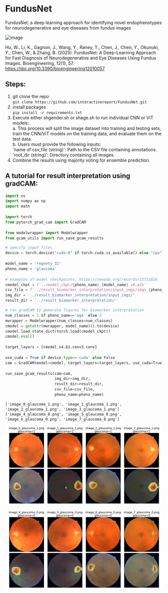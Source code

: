 # FundusNet
FundusNet: a deep learning approach for identifying novel endophenotypes for neurodegenerative and eye diseases from fundus images

![image](https://github.com/user-attachments/assets/3c3d27d1-bcca-4a54-a627-4cb654eb5b26)


Hu, W., Li, K., Gagnon, J., Wang, Y., Raney, T., Chen, J., Chen, Y., Okunuki, Y., Chen, W., & Zhang, B. (2025). FundusNet: A Deep-Learning Approach for Fast Diagnosis of Neurodegenerative and Eye Diseases Using Fundus Images. Bioengineering, 12(1), 57. https://doi.org/10.3390/bioengineering12010057

## Steps:
1. git clone the repo \
   `git clone https://github.com/interactivereport/FundusNet.git`
2. install packages \
   `pip install -r requirements.txt`
3. Execute either shgender.sh or shage.sh to run individual CNN or ViT models:\
   a. This process will split the image dataset into training and testing sets, train the CNN/ViT models on the training data, and evaluate them on the test data.\
   b. Users must provide the following inputs:\
    'name of csv_file (string)': Path to the CSV file containing annotations.\
    'root_dir (string)': Directory containing all images.
4. Combine the results using majority voting for ensemble prediction.

## A tutorial for result interpretation using gradCAM:

```python
import os
import numpy as np
import math

import torch
from pytorch_grad_cam import GradCAM 

from modelwrapper import Modelwrapper
from gcam_utils import run_save_gcam_results
```


```python
# specify input files
device = torch.device("cuda:0" if torch.cuda.is_available() else "cpu")

model_name = 'regnety_32'
pheno_name = 'glaucoma'

# examples of model checkpoints, https://zenodo.org/records/15711816
cmodel_ckpt = f'../model_ckpt/{pheno_name}_{model_name}_v0.pth'
csv_file = f'../result_biomarker_interpretation/input_imgs/imgs_{pheno_name}.csv'
img_dir = '../result_biomarker_interpretation/input_imgs/'
result_dir = '../result_biomarker_interpretation/'
```


```python
# run gradCAM to generate figures for biomarker interpretation
num_classes = 1 if pheno_name=='age' else 2
mwrapper = Modelwrapper(num_classes=num_classes)
cmodel = getattr(mwrapper, model_name)().to(device)
cmodel.load_state_dict(torch.load(cmodel_ckpt))
cmodel.eval()

target_layers = [cmodel.s4.b1.conv3.conv]

use_cuda = True if device.type=='cuda' else False
cam = GradCAM(model=cmodel, target_layers=target_layers, use_cuda=True)

run_save_gcam_results(cam=cam,
                      img_dir=img_dir,
                      result_dir=result_dir,
                      csv_file=csv_file,
                      pheno_name=pheno_name)
```

    ['image_0_glaucoma_1.png', 'image_1_glaucoma_1.png', 'image_2_glaucoma_1.png', 'image_3_glaucoma_1.png']
    ['image_4_glaucoma_0.png', 'image_5_glaucoma_0.png', 'image_6_glaucoma_0.png', 'image_7_glaucoma_0.png']



    
![png](result_biomarker_interpretation/glaucoma_row_1_gcam.png)
    



    
![png](result_biomarker_interpretation/glaucoma_row_2_gcam.png)
    



```python

```
